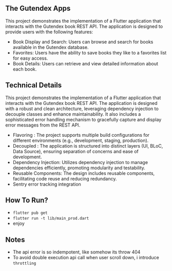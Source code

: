 ## The Gutendex Apps

This project demonstrates the implementation of a Flutter application that interacts with the Gutendex book REST API. The application is designed to provide users with the following features:

* Book Display and Search: Users can browse and search for books available in the Gutendex database.
* Favorites: Users have the ability to save books they like to a favorites list for easy access.
* Book Details: Users can retrieve and view detailed information about each book.


## Technical Details

This project demonstrates the implementation of a Flutter application that interacts with the Gutendex book REST API. The application is designed with a robust and clean architecture, leveraging dependency injection to decouple classes and enhance maintainability. It also includes a sophisticated error handling mechanism to gracefully capture and display error messages from the REST API.

- Flavoring : The project supports multiple build configurations for different environments (e.g., development, staging, production).
- Decoupled : The application is structured into distinct layers (UI, BLoC, Data Source), ensuring separation of concerns and ease of development.
- Dependency Injection: Utilizes dependency injection to manage dependencies efficiently, promoting modularity and testability.
- Reusable Components: The design includes reusable components, facilitating code reuse and reducing redundancy.
- Sentry error tracking integration

## How To Run?

- `flutter pub get`
- `flutter run -t lib/main_prod.dart`
- enjoy

## Notes

- The api error is so indempotent, like somehow its throw 404
- To avoid double execution api call when user scroll down, i introduce `throttling`